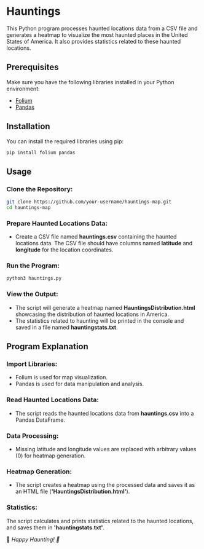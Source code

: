 # Hauntings

This Python program processes haunted locations data from a CSV file and generates a heatmap to visualize the most haunted places in the United States of America. It also provides statistics related to these haunted locations.

## Prerequisites

Make sure you have the following libraries installed in your Python environment:
- [Folium](https://python-visualization.github.io/folium/)
- [Pandas](https://pandas.pydata.org/)
  
## Installation
You can install the required libraries using pip:
```bash
pip install folium pandas
```
## Usage
### Clone the Repository:
```bash
git clone https://github.com/your-username/hauntings-map.git
cd hauntings-map
```

### Prepare Haunted Locations Data:
- Create a CSV file named **hauntings.csv** containing the haunted locations data. The CSV file should have columns named **latitude** and **longitude** for the location coordinates.
  
### Run the Program:
```bash
python3 hauntings.py
```

### View the Output:
- The script will generate a heatmap named **HauntingsDistribution.html** showcasing the distribution of haunted locations in America. 
- The statistics related to haunting will be printed in the console and saved in a file named **hauntingstats.txt**.
  
## Program Explanation
### Import Libraries:
- Folium is used for map visualization.
- Pandas is used for data manipulation and analysis.
### Read Haunted Locations Data:
- The script reads the haunted locations data from **hauntings.csv** into a Pandas DataFrame.
### Data Processing:
- Missing latitude and longitude values are replaced with arbitrary values (0) for heatmap generation.
### Heatmap Generation:
- The script creates a heatmap using the processed data and saves it as an HTML file (**'HauntingsDistribution.html'**).
### Statistics:
The script calculates and prints statistics related to the haunted locations, and saves them in **'hauntingstats.txt'**.


  👻 _Happy Haunting! 👻_
